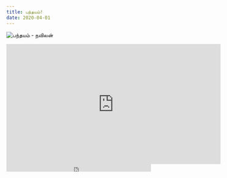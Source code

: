 ```yaml
---
title: பந்தயம்!
date: 2020-04-01
---
```

![பந்தயம் - நவிலன்](/$relToAbs("challenge.jpg")$)

<!--more-->

<div class="row youtube">
<iframe
   width="560"
   height="315"
   src="https://www.youtube.com/embed/BnRHrktIvaQ"
   frameborder="0"
   allow="accelerometer; autoplay; encrypted-media; gyroscope; picture-in-picture" allowfullscreen></iframe>

</div>

<div class="row sound-cloud">
<iframe width="75%" height="20" scrolling="no" frameborder="no" allow="autoplay" src="https://w.soundcloud.com/player/?url=https%3A//api.soundcloud.com/tracks/794362834&color=%236c3c44&inverse=true&auto_play=false&show_user=true"></iframe>

</div>
